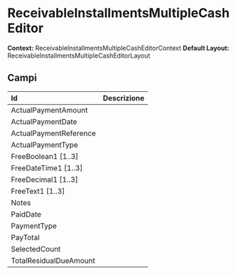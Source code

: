 # ReceivableInstallmentsMultipleCashEditor

**Context:** ReceivableInstallmentsMultipleCashEditorContext
**Default Layout:** ReceivableInstallmentsMultipleCashEditorLayout



## Campi

| Id | Descrizione | 
| :--- | :--- | 
| ActualPaymentAmount |  | 
| ActualPaymentDate |  | 
| ActualPaymentReference |  | 
| ActualPaymentType |  | 
| FreeBoolean1 \[1..3\] |  | 
| FreeDateTime1 \[1..3\] |  | 
| FreeDecimal1 \[1..3\] |  | 
| FreeText1 \[1..3\] |  | 
| Notes |  | 
| PaidDate |  | 
| PaymentType |  | 
| PayTotal |  | 
| SelectedCount |  | 
| TotalResidualDueAmount |  | 

